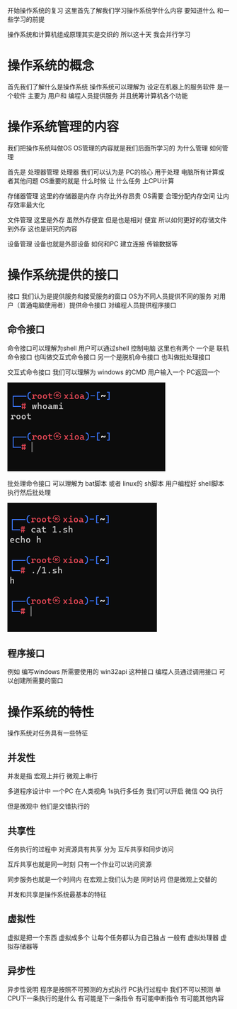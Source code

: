 开始操作系统的复习 这里首先了解我们学习操作系统学什么内容 要知道什么 和一些学习的前提

操作系统和计算机组成原理其实是交织的 所以这十天 我会并行学习

# 操作系统的概念

首先我们了解什么是操作系统 操作系统可以理解为 设定在机器上的服务软件 是一个软件 主要为 用户和 编程人员提供服务 并且统筹计算机各个功能

# 操作系统管理的内容

我们把操作系统叫做OS OS管理的内容就是我们后面所学习的 为什么管理 如何管理

首先是 处理器管理 处理器 我们可以认为是 PC的核心 用于处理 电脑所有计算或者其他问题 OS重要的就是 什么时候 让 什么任务 上CPU计算

存储器管理 这里的存储器是内存 内存比外存昂贵 OS需要 合理分配内存空间 让内存效率最大化

文件管理 这里是外存 虽然外存便宜 但是也是相对 便宜 所以如何更好的存储文件到外存 这也是研究的内容

设备管理 设备也就是外部设备 如何和PC 建立连接 传输数据等

# 操作系统提供的接口

接口 我们认为是提供服务和接受服务的窗口 OS为不同人员提供不同的服务 对用户（普通电脑使用者）提供命令接口 对编程人员提供程序接口

## 命令接口

命令接口可以理解为shell 用户可以通过shell 控制电脑 这里也有两个 一个是 联机命令接口 也叫做交互式命令接口 另一个是脱机命令接口 也叫做批处理接口

交互式命令接口 我们可以理解为 windows 的CMD 用户输入一个 PC返回一个

![image-20251023143950328](https://raw.githubusercontent.com/Xioaruan912/pic/main/image-20251023143950328.png)

批处理命令接口 可以理解为 bat脚本 或者 linux的 sh脚本 用户编程好 shell脚本 执行然后批处理

![image-20251023144026161](https://raw.githubusercontent.com/Xioaruan912/pic/main/image-20251023144026161.png)

## 程序接口

例如 编写windows 所需要使用的 win32api 这种接口 编程人员通过调用接口 可以创建所需要的窗口

# 操作系统的特性

操作系统对任务具有一些特征

## 并发性

并发是指 宏观上并行 微观上串行

多道程序设计中 一个PC 在人类视角 1s执行多任务 我们可以开启 微信 QQ 执行

但是微观中 他们是交错执行的

## 共享性

任务执行的过程中 对资源具有共享 分为 互斥共享和同步访问

互斥共享也就是同一时刻 只有一个作业可以访问资源

同步服务也就是一个时间内 在宏观上我们认为是 同时访问 但是微观上交替的

并发和共享是操作系统最基本的特征

## 虚拟性

虚拟是把一个东西 虚拟成多个 让每个任务都认为自己独占 一般有 虚拟处理器 虚拟存储器等

## 异步性

异步性说明 程序是按照不可预测的方式执行 PC执行过程中 我们不可以预测 单CPU下一条执行的是什么 有可能是下一条指令 有可能中断指令 有可能其他内容